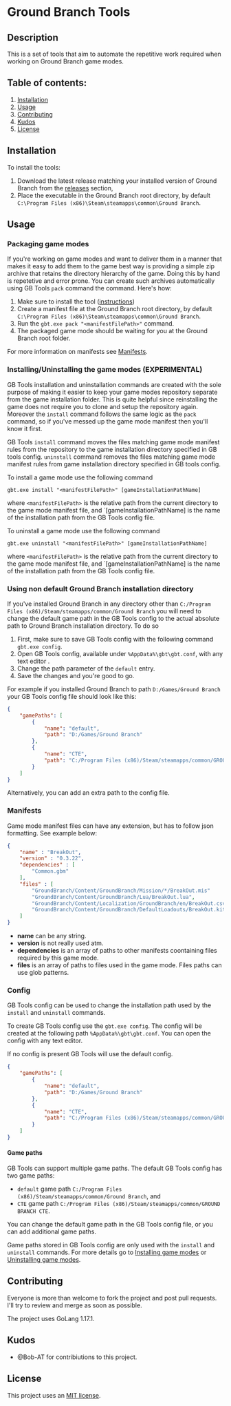 # Ground Branch Tools

## Description

This is a set of tools that aim to automate the repetitive work required when working on
Ground Branch game modes.

## Table of contents:

1. [Installation](#installation)
2. [Usage](#usage)
3. [Contributing](#contributing)
4. [Kudos](#kudos)
5. [License](#license)

## Installation

To install the tools:

1. Download the latest release matching your installed version of Ground Branch
from the [releases](https://github.com/JakBaranowski/gb-tools/releases) section,
2. Place the executable in the Ground Branch root directory, by default 
`C:\Program Files (x86)\Steam\steamapps\common\Ground Branch`.

## Usage

### Packaging game modes

If you're working on game modes and want to deliver them in a manner that makes it easy to add them to the game best way is providing a simple zip archive that retains the directory hierarchy of the game. Doing this by hand is repetetive and error prone. You can create such archives automatically using GB Tools `pack` command the command. Here's how:

1. Make sure to install the tool ([instructions](#installation))
2. Create a manifest file at the Ground Branch root directory, by default 
`C:\Program Files (x86)\Steam\steamapps\common\Ground Branch`.
3. Run the `gbt.exe pack "<manifestFilePath>"` command.
4. The packaged game mode should be waiting for you at the Ground Branch root folder.

For more information on manifests see [Manifests](#manifests).

### Installing/Uninstalling the game modes (EXPERIMENTAL)

GB Tools installation and uninstallation commands are created with the sole purpose of making it easier to keep your game modes repository separate from the game installation folder. This is quite helpful since reinstalling the game does not require you to clone and setup the repository again. Moreover the `install` command follows the same logic as the `pack` command, so if you've messed up the game mode manifest then you'll know it first.

GB Tools `install` command moves the files matching game mode manifest rules from the repository to the game installation directory specified in GB tools config. `uninstall` command removes the files matching game mode manifest rules from game installation directory specified in GB tools config.

To install a game mode use the following command

`gbt.exe install "<manifestFilePath>" [gameInstallationPathName]`

where `<manifestFilePath>` is the relative path from the current directory to the game mode manifest file, and `[gameInstallationPathName] is the name of the installation path from the GB Tools config file.

To uninstall a game mode use the following command

`gbt.exe uninstall "<manifestFilePath>" [gameInstallationPathName]`

where `<manifestFilePath>` is the relative path from the current directory to the game mode manifest file, and `[gameInstallationPathName] is the name of the installation path from the GB Tools config file.

### Using non default Ground Branch installation directory

If you've installed Ground Branch in any directory other than `C:/Program Files (x86)/Steam/steamapps/common/Ground Branch` you will need to change the default game path in the GB Tools config to the actual absolute path to Ground Branch installation directory. To do so

1. First, make sure to save GB Tools config with the following command `gbt.exe config`.
2. Open GB Tools config, available under `%AppData%\gbt\gbt.conf`, with any text editor .
3. Change the path parameter of the `default` entry.
4. Save the changes and you're good to go.

For example if you installed Ground Branch to path `D:/Games/Ground Branch` your GB Tools config file should look like this:

```json
{
    "gamePaths": [
        {
            "name": "default",
            "path": "D:/Games/Ground Branch"
        },
        {
            "name": "CTE",
            "path": "C:/Program Files (x86)/Steam/steamapps/common/GROUND BRANCH CTE"
        }
    ]
}
```

Alternatively, you can add an extra path to the config file.

### Manifests

Game mode manifest files can have any extension, but has to follow json formatting. See example below:

```json 
{
    "name" : "BreakOut",
    "version" : "0.3.22",
    "dependencies" : [
        "Common.gbm"
    ],
    "files" : [
        "GroundBranch/Content/GroundBranch/Mission/*/BreakOut.mis"
        "GroundBranch/Content/GroundBranch/Lua/BreakOut.lua",
        "GroundBranch/Content/Localization/GroundBranch/en/BreakOut.csv",
        "GroundBranch/Content/GroundBranch/DefaultLoadouts/BreakOut.kit"
    ]
}
```

* **name** can be any string.
* **version** is not really used atm.
* **dependencies** is an array of paths to other manifests coontaining files required by this game mode.
* **files** is an array of paths to files used in the game mode. Files paths can use glob patterns.

### Config

GB Tools config can be used to change the installation path used by the `install` and `uninstall` commands.

To create GB Tools config use the `gbt.exe config`. The config will be created at the following path `%AppData%\gbt\gbt.conf`. You can open the config with any text editor.

If no config is present GB Tools will use the default config.

```json
{
    "gamePaths": [
        {
            "name": "default",
            "path": "D:/Games/Ground Branch"
        },
        {
            "name": "CTE",
            "path": "C:/Program Files (x86)/Steam/steamapps/common/GROUND BRANCH CTE"
        }
    ]
}
```

#### Game paths

GB Tools can support multiple game paths. The default GB Tools config has two game paths:

* `default` game path `C:/Program Files (x86)/Steam/steamapps/common/Ground Branch`, and
* `CTE` game path `C:/Program Files (x86)/Steam/steamapps/common/GROUND BRANCH CTE`.

You can change the default game path in the GB Tools config file, or you can add additional game paths.

Game paths stored in GB Tools config are only used with the `install` and `uninstall` commands. For more details go to [Installing game modes](#installing-game-modes) or [Uninstalling game modes](#uninstalling-game-modes).

## Contributing

Everyone is more than welcome to fork the project and post pull requests. I'll try to review and merge as soon as possible.

The project uses GoLang 1.17.1.

## Kudos

* @Bob-AT for contribiutions to this project.

## License

This project uses an [MIT license](license.md).
